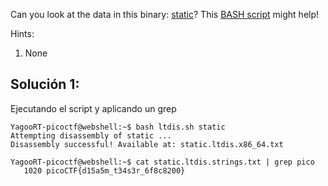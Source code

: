 Can you look at the data in this binary: [static](https://mercury.picoctf.net/static/0f6ea599582dcce7b4f1ba94e3617baf/static)? This [BASH script](https://mercury.picoctf.net/static/0f6ea599582dcce7b4f1ba94e3617baf/ltdis.sh) might help!

Hints:
1. None

## Solución 1:
Ejecutando el script y aplicando un grep
```
YagooRT-picoctf@webshell:~$ bash ltdis.sh static
Attempting disassembly of static ...
Disassembly successful! Available at: static.ltdis.x86_64.txt

YagooRT-picoctf@webshell:~$ cat static.ltdis.strings.txt | grep pico 
   1020 picoCTF{d15a5m_t34s3r_6f8c8200}

```